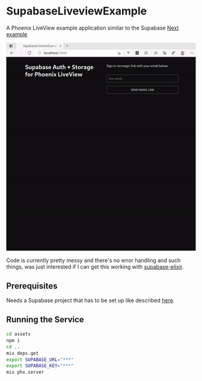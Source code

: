 # SupabaseLiveviewExample

A Phoenix LiveView example application similar to the Supabase [Next example](https://github.com/supabase/supabase/tree/master/examples/nextjs-ts-user-management)

![supabase liveview demo](supabase-liveview.gif)

Code is currently pretty messy and there's no error handling and such things,
was just interested if I can get this working with [supabase-elixir](https://github.com/supabase/supabase/tree/master/examples/nextjs-ts-user-management).

## Prerequisites

Needs a Supabase project that has to be set up like described [here](https://github.com/supabase/supabase/tree/master/examples/nextjs-ts-user-management#build-from-scratch).

## Running the Service

```bash
cd assets
npm i
cd ..
mix deps.get
export SUPABASE_URL="***"
export SUPABASE_KEY="***"
mix phx.server
```
